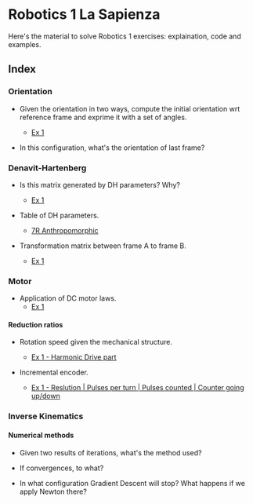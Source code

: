 # Robotics 1 La Sapienza

Here's the material to solve Robotics 1 exercises: explaination, code and examples.

## Index

### Orientation

- Given the orientation in two ways, compute the initial orientation wrt reference frame and exprime it with a set of angles.
  - <a href='https://github.com/theroggio/Robotics-1-La-Sapienza/blob/master/exercises/orientation/Ex1.md'> Ex 1 </a>

- In this configuration, what's the orientation of last frame?

### Denavit-Hartenberg 

- Is this matrix generated by DH parameters? Why? 
  - <a href='https://github.com/theroggio/Robotics-1-La-Sapienza/blob/master/exercises/Denavit-Hartenberg/Ex1.md'> Ex 1 </a>

- Table of DH parameters.
  - <a href='https://github.com/theroggio/Robotics-1-La-Sapienza/blob/master/exercises/Denavit-Hartenberg/Ex2.md'> 7R Anthropomorphic </a>

- Transformation matrix between frame A to frame B. 
  - <a href='https://github.com/theroggio/Robotics-1-La-Sapienza/blob/master/exercises/Denavit-Hartenberg/Ex3.md'> Ex 1 </a>

### Motor 

- Application of DC motor laws.
  - <a href='https://github.com/theroggio/Robotics-1-La-Sapienza/blob/master/exercises/motor/Ex1.md'>Ex 1</a>

#### Reduction ratios

- Rotation speed given the mechanical structure.
  - <a href='https://github.com/theroggio/Robotics-1-La-Sapienza/blob/master/exercises/motor/Ex1.md'> Ex 1 - Harmonic Drive part </a>

- Incremental encoder. 
  - <a href='https://github.com/theroggio/Robotics-1-La-Sapienza/blob/master/exercises/motor/Ex2.md'> Ex 1 - Reslution | Pulses per turn | Pulses counted | Counter going up/down </a>

### Inverse Kinematics

#### Numerical methods

- Given two results of iterations, what's the method used? 

- If convergences, to what? 

- In what configuration Gradient Descent will stop? What happens if we apply Newton there? 

